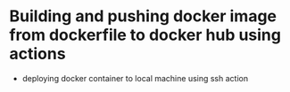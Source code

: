 # Building and pushing docker image from dockerfile to docker hub using actions

- deploying docker container to local machine using ssh action
